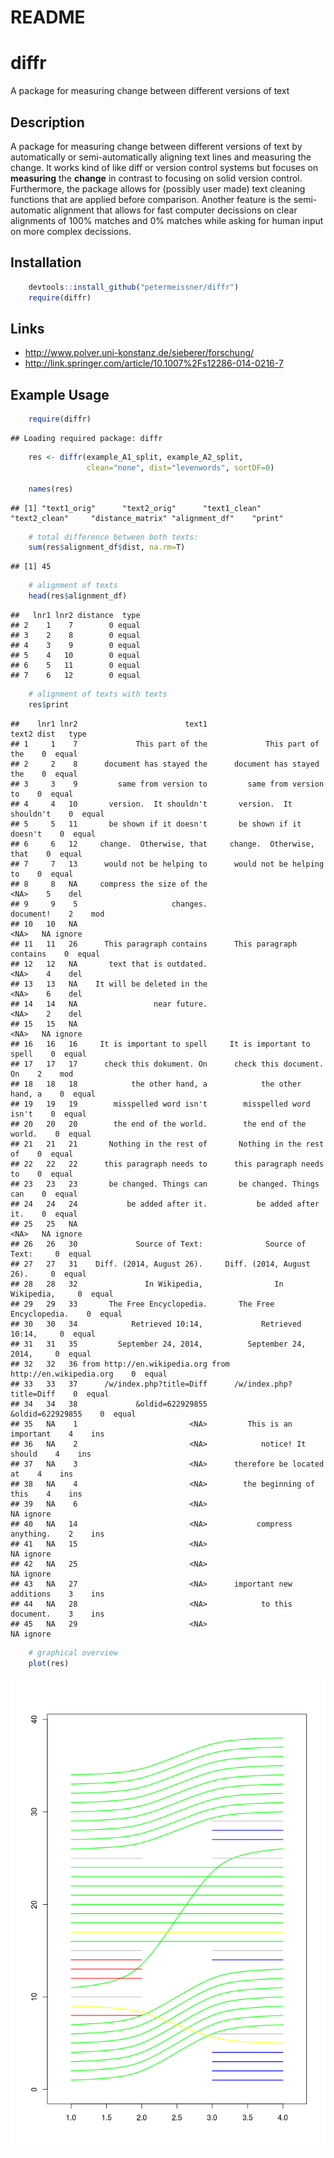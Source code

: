 # README


# diffr 
A package for measuring change between different versions of text

## Description


A package for measuring change between different versions of text by automatically
or semi-automatically aligning text lines and measuring the change. It works kind of like diff or version control systems but focuses on **measuring** the **change** in contrast to focusing on solid version control. Furthermore, the package allows for (possibly user made) text cleaning functions that are applied before comparison. Another feature is the semi-automatic alignment that allows for fast computer decissions on clear alignments of 100% matches and 0% matches while asking for human input on more complex decissions.
  

## Installation


```r
    devtools::install_github("petermeissner/diffr")
    require(diffr)
```
    
## Links

- http://www.polver.uni-konstanz.de/sieberer/forschung/
- http://link.springer.com/article/10.1007%2Fs12286-014-0216-7


## Example Usage




```r
    require(diffr)
```

```
## Loading required package: diffr
```

```r
    res <- diffr(example_A1_split, example_A2_split, 
                 clean="none", dist="levenwords", sortDF=0)

    names(res)
```

```
## [1] "text1_orig"      "text2_orig"      "text1_clean"     "text2_clean"     "distance_matrix" "alignment_df"    "print"
```

```r
    # total difference between both texts:
    sum(res$alignment_df$dist, na.rm=T)
```

```
## [1] 45
```

```r
    # alignment of texts
    head(res$alignment_df)
```

```
##   lnr1 lnr2 distance  type
## 2    1    7        0 equal
## 3    2    8        0 equal
## 4    3    9        0 equal
## 5    4   10        0 equal
## 6    5   11        0 equal
## 7    6   12        0 equal
```

```r
    # alignment of texts with texts
    res$print
```

```
##    lnr1 lnr2                        text1                        text2 dist   type
## 1     1    7             This part of the             This part of the    0  equal
## 2     2    8      document has stayed the      document has stayed the    0  equal
## 3     3    9         same from version to         same from version to    0  equal
## 4     4   10       version.  It shouldn't       version.  It shouldn't    0  equal
## 5     5   11       be shown if it doesn't       be shown if it doesn't    0  equal
## 6     6   12     change.  Otherwise, that     change.  Otherwise, that    0  equal
## 7     7   13      would not be helping to      would not be helping to    0  equal
## 8     8   NA     compress the size of the                         <NA>    5    del
## 9     9    5                     changes.                    document!    2    mod
## 10   10   NA                                                      <NA>   NA ignore
## 11   11   26      This paragraph contains      This paragraph contains    0  equal
## 12   12   NA       text that is outdated.                         <NA>    4    del
## 13   13   NA    It will be deleted in the                         <NA>    6    del
## 14   14   NA                 near future.                         <NA>    2    del
## 15   15   NA                                                      <NA>   NA ignore
## 16   16   16     It is important to spell     It is important to spell    0  equal
## 17   17   17      check this dokument. On      check this document. On    2    mod
## 18   18   18            the other hand, a            the other hand, a    0  equal
## 19   19   19        misspelled word isn't        misspelled word isn't    0  equal
## 20   20   20        the end of the world.        the end of the world.    0  equal
## 21   21   21       Nothing in the rest of       Nothing in the rest of    0  equal
## 22   22   22      this paragraph needs to      this paragraph needs to    0  equal
## 23   23   23       be changed. Things can       be changed. Things can    0  equal
## 24   24   24           be added after it.           be added after it.    0  equal
## 25   25   NA                                                      <NA>   NA ignore
## 26   26   30             Source of Text:              Source of Text:     0  equal
## 27   27   31    Diff. (2014, August 26).     Diff. (2014, August 26).     0  equal
## 28   28   32               In Wikipedia,                In Wikipedia,     0  equal
## 29   29   33       The Free Encyclopedia.       The Free Encyclopedia.    0  equal
## 30   30   34            Retrieved 10:14,             Retrieved 10:14,     0  equal
## 31   31   35         September 24, 2014,          September 24, 2014,     0  equal
## 32   32   36 from http://en.wikipedia.org from http://en.wikipedia.org    0  equal
## 33   33   37      /w/index.php?title=Diff      /w/index.php?title=Diff    0  equal
## 34   34   38             &oldid=622929855             &oldid=622929855    0  equal
## 35   NA    1                         <NA>         This is an important    4    ins
## 36   NA    2                         <NA>            notice! It should    4    ins
## 37   NA    3                         <NA>      therefore be located at    4    ins
## 38   NA    4                         <NA>        the beginning of this    4    ins
## 39   NA    6                         <NA>                                NA ignore
## 40   NA   14                         <NA>           compress anything.    2    ins
## 41   NA   15                         <NA>                                NA ignore
## 42   NA   25                         <NA>                                NA ignore
## 43   NA   27                         <NA>      important new additions    3    ins
## 44   NA   28                         <NA>            to this document.    3    ins
## 45   NA   29                         <NA>                                NA ignore
```

```r
    # graphical overview
    plot(res)
```

![](README_files/figure-html/unnamed-chunk-2-1.png)
    
   

    
    
    
    
    
    
    
    
    
    
